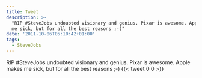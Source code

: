 ```yaml
---
title: Tweet
description: >-
  "RIP #SteveJobs undoubted visionary and genius. Pixar is awesome. Apple makes
  me sick, but for all the best reasons ;-)"
date: '2011-10-06T05:10:42+01:00'
tags:
  - SteveJobs
---
```

RIP #SteveJobs undoubted visionary and genius. Pixar is awesome. Apple makes me sick, but for all the best reasons ;-)
      {{< tweet 0 0 >}}
    
